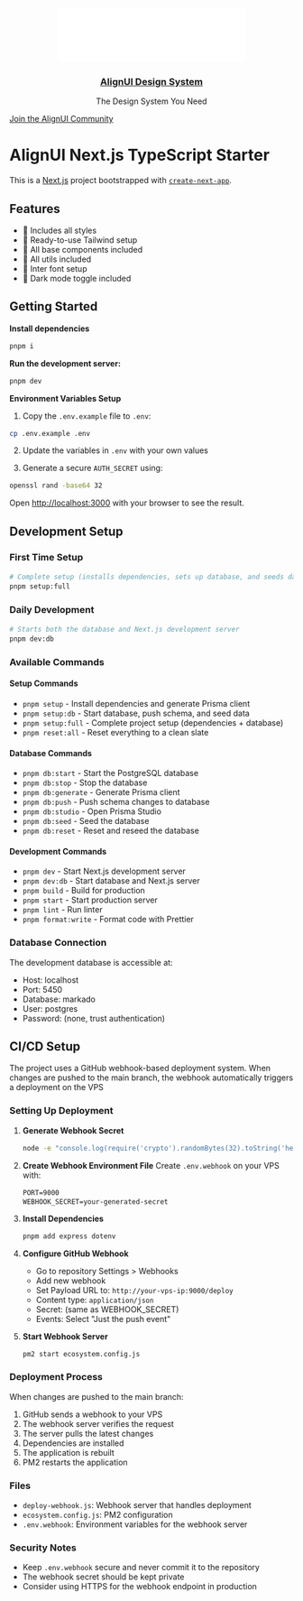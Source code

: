 <p align="center">
  <a href="https://alignui.com">
    <img src="./public/images/logo.svg" height="96">
    <h3 align="center">AlignUI Design System</h3>
  </a>
  <p align="center">The Design System You Need</p>
</p>

[Join the AlignUI Community](https://discord.gg/alignui)

# AlignUI Next.js TypeScript Starter

This is a [Next.js](https://nextjs.org) project bootstrapped with [`create-next-app`](https://nextjs.org/docs/app/api-reference/cli/create-next-app).

## Features

- 🔸 Includes all styles
- 🔸 Ready-to-use Tailwind setup
- 🔸 All base components included
- 🔸 All utils included
- 🔸 Inter font setup
- 🔸 Dark mode toggle included

## Getting Started

**Install dependencies**

```bash
pnpm i
```

**Run the development server:**

```bash
pnpm dev
```

**Environment Variables Setup**

1. Copy the `.env.example` file to `.env`:

```bash
cp .env.example .env
```

2. Update the variables in `.env` with your own values

3. Generate a secure `AUTH_SECRET` using:

```bash
openssl rand -base64 32
```

Open [http://localhost:3000](http://localhost:3000) with your browser to see the result.

## Development Setup

### First Time Setup

```bash
# Complete setup (installs dependencies, sets up database, and seeds data)
pnpm setup:full
```

### Daily Development

```bash
# Starts both the database and Next.js development server
pnpm dev:db
```

### Available Commands

#### Setup Commands
- `pnpm setup` - Install dependencies and generate Prisma client
- `pnpm setup:db` - Start database, push schema, and seed data
- `pnpm setup:full` - Complete project setup (dependencies + database)
- `pnpm reset:all` - Reset everything to a clean slate

#### Database Commands
- `pnpm db:start` - Start the PostgreSQL database
- `pnpm db:stop` - Stop the database
- `pnpm db:generate` - Generate Prisma client
- `pnpm db:push` - Push schema changes to database
- `pnpm db:studio` - Open Prisma Studio
- `pnpm db:seed` - Seed the database
- `pnpm db:reset` - Reset and reseed the database

#### Development Commands
- `pnpm dev` - Start Next.js development server
- `pnpm dev:db` - Start database and Next.js server
- `pnpm build` - Build for production
- `pnpm start` - Start production server
- `pnpm lint` - Run linter
- `pnpm format:write` - Format code with Prettier

### Database Connection

The development database is accessible at:
- Host: localhost
- Port: 5450
- Database: markado
- User: postgres
- Password: (none, trust authentication)

## CI/CD Setup

The project uses a GitHub webhook-based deployment system. When changes are pushed to the main branch, the webhook automatically triggers a deployment on the VPS

### Setting Up Deployment

1. **Generate Webhook Secret**
   ```bash
   node -e "console.log(require('crypto').randomBytes(32).toString('hex'))"
   ```

2. **Create Webhook Environment File**
   Create `.env.webhook` on your VPS with:
   ```
   PORT=9000
   WEBHOOK_SECRET=your-generated-secret
   ```

3. **Install Dependencies**
   ```bash
   pnpm add express dotenv
   ```

4. **Configure GitHub Webhook**
   - Go to repository Settings > Webhooks
   - Add new webhook
   - Set Payload URL to: `http://your-vps-ip:9000/deploy`
   - Content type: `application/json`
   - Secret: (same as WEBHOOK_SECRET)
   - Events: Select "Just the push event"

5. **Start Webhook Server**
   ```bash
   pm2 start ecosystem.config.js
   ```

### Deployment Process

When changes are pushed to the main branch:
1. GitHub sends a webhook to your VPS
2. The webhook server verifies the request
3. The server pulls the latest changes
4. Dependencies are installed
5. The application is rebuilt
6. PM2 restarts the application

### Files

- `deploy-webhook.js`: Webhook server that handles deployment
- `ecosystem.config.js`: PM2 configuration
- `.env.webhook`: Environment variables for the webhook server

### Security Notes

- Keep `.env.webhook` secure and never commit it to the repository
- The webhook secret should be kept private
- Consider using HTTPS for the webhook endpoint in production
